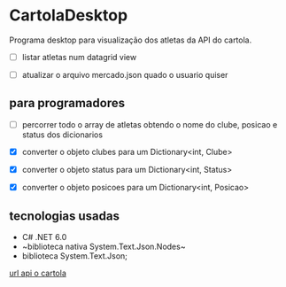 # CartolaDesktop

Programa desktop para visualização dos atletas da API do cartola.

- [ ] listar atletas num datagrid view

- [ ] atualizar o arquivo mercado.json quado o usuario quiser

## para programadores

- [ ] percorrer todo o array de atletas obtendo o nome do clube, posicao e status dos dicionarios

- [x] converter o objeto clubes para um Dictionary<int, Clube>

- [x] converter o objeto status para um Dictionary<int, Status>

- [x] converter o objeto posicoes para um Dictionary<int, Posicao>

## tecnologias usadas
- C# .NET 6.0
- ~biblioteca nativa System.Text.Json.Nodes~
- biblioteca System.Text.Json;

[url api o cartola](https://api.cartola.globo.com/atletas/mercado)